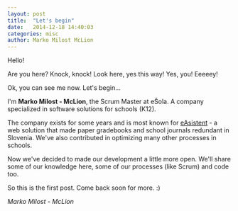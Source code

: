 ```yaml
---
layout: post
title:  "Let's begin"
date:   2014-12-18 14:40:03
categories: misc
author: Marko Milost McLion
---
```

Hello!

Are you here? Knock, knock! Look here, yes this way! Yes, you! Eeeeey!

Ok, you can see me now. Let's begin...
<!--break-->
I'm **Marko Milost - McLion**, the Scrum Master at eŠola. A company specialized in software solutions for schools (K12). 

The company exists for some years and is most known for [eAsistent](https://www.easistent.com) - a web solution that made paper gradebooks and school journals redundant in Slovenia. We've also contributed in optimizing many other processes in schools.

Now we've decided to made our development a little more open. We'll share some of our knowledge here, some of our processes (like Scrum) and code too. 

So this is the first post. Come back soon for more. :)


*Marko Milost - McLion*
